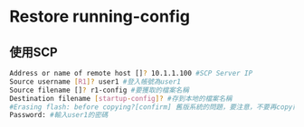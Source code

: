 # Restore running-config #

## 使用SCP ##

```bash
Address or name of remote host []? 10.1.1.100 #SCP Server IP 
Source username [R1]? user1 #登入帳號為user1
Source filename []? r1-config #要獲取的檔案名稱
Destination filename [startup-config]? #存到本地的檔案名稱
#Erasing flash: before copying?[confirm] 舊版系統的問題，要注意，不要再copy前刪除flash
Password: #輸入user1的密碼
```

